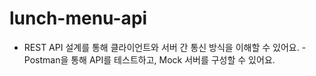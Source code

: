 # lunch-menu-api
- REST API 설계를 통해 클라이언트와 서버 간 통신 방식을 이해할 수 있어요. - Postman을 통해 API를 테스트하고, Mock 서버를 구성할 수 있어요.
